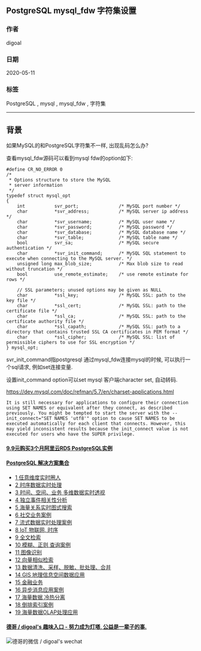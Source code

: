## PostgreSQL mysql_fdw 字符集设置   
  
### 作者  
digoal  
  
### 日期  
2020-05-11  
  
### 标签  
PostgreSQL , mysql , mysql_fdw , 字符集   
  
----  
  
## 背景  
如果MySQL的和PostgreSQL字符集不一样, 出现乱码怎么办?  
  
查看mysql_fdw源码可以看到mysql fdw的option如下:   
  
```  
#define CR_NO_ERROR 0  
/*  
 * Options structure to store the MySQL  
 * server information  
 */  
typedef struct mysql_opt  
{  
	int           svr_port;               /* MySQL port number */  
	char          *svr_address;           /* MySQL server ip address */  
	char          *svr_username;          /* MySQL user name */  
	char          *svr_password;          /* MySQL password */  
	char          *svr_database;          /* MySQL database name */  
	char          *svr_table;             /* MySQL table name */  
	bool          svr_sa;                 /* MySQL secure authentication */  
	char          *svr_init_command;      /* MySQL SQL statement to execute when connecting to the MySQL server. */  
	unsigned long max_blob_size;          /* Max blob size to read without truncation */  
	bool          use_remote_estimate;    /* use remote estimate for rows */  
	  
	// SSL parameters; unused options may be given as NULL  
	char          *ssl_key;               /* MySQL SSL: path to the key file */  
	char          *ssl_cert;              /* MySQL SSL: path to the certificate file */  
	char          *ssl_ca;                /* MySQL SSL: path to the certificate authority file */  
	char          *ssl_capath;            /* MySQL SSL: path to a directory that contains trusted SSL CA certificates in PEM format */  
	char          *ssl_cipher;            /* MySQL SSL: list of permissible ciphers to use for SSL encryption */  
} mysql_opt;  
```  
  
svr_init_command指postgresql 通过mysql_fdw连接mysql的时候, 可以执行一个sql请求, 例如set连接变量.    
  
设置init_command option可以set mysql 客户端character set, 自动转码.    
  
https://dev.mysql.com/doc/refman/5.7/en/charset-applications.html  
  
```  
It is still necessary for applications to configure their connection using SET NAMES or equivalent after they connect, as described previously. You might be tempted to start the server with the --init_connect="SET NAMES 'utf8'" option to cause SET NAMES to be executed automatically for each client that connects. However, this may yield inconsistent results because the init_connect value is not executed for users who have the SUPER privilege.  
```  
  
  
  
  
  
  
  
  
  
  
  
  
  
  
  
  
  
  
  
  
  
  
  
  
  
  
#### [9.9元购买3个月阿里云RDS PostgreSQL实例](https://www.aliyun.com/database/postgresqlactivity "57258f76c37864c6e6d23383d05714ea")
  
  
#### [PostgreSQL 解决方案集合](https://yq.aliyun.com/topic/118 "40cff096e9ed7122c512b35d8561d9c8")
- [1 任意维度实时圈人](https://yq.aliyun.com/topic/118 "40cff096e9ed7122c512b35d8561d9c8")
- [2 时序数据实时处理](https://yq.aliyun.com/topic/118 "40cff096e9ed7122c512b35d8561d9c8")
- [3 时间、空间、业务 多维数据实时透视](https://yq.aliyun.com/topic/118 "40cff096e9ed7122c512b35d8561d9c8")
- [4 独立事件相关性分析](https://yq.aliyun.com/topic/118 "40cff096e9ed7122c512b35d8561d9c8")
- [5 海量关系实时图式搜索](https://yq.aliyun.com/topic/118 "40cff096e9ed7122c512b35d8561d9c8")
- [6 社交业务案例](https://yq.aliyun.com/topic/118 "40cff096e9ed7122c512b35d8561d9c8")
- [7 流式数据实时处理案例](https://yq.aliyun.com/topic/118 "40cff096e9ed7122c512b35d8561d9c8")
- [8 IoT 物联网, 时序](https://yq.aliyun.com/topic/118 "40cff096e9ed7122c512b35d8561d9c8")
- [9 全文检索](https://yq.aliyun.com/topic/118 "40cff096e9ed7122c512b35d8561d9c8")
- [10 模糊、正则 查询案例](https://yq.aliyun.com/topic/118 "40cff096e9ed7122c512b35d8561d9c8")
- [11 图像识别](https://yq.aliyun.com/topic/118 "40cff096e9ed7122c512b35d8561d9c8")
- [12 向量相似检索](https://yq.aliyun.com/topic/118 "40cff096e9ed7122c512b35d8561d9c8")
- [13 数据清洗、采样、脱敏、批处理、合并](https://yq.aliyun.com/topic/118 "40cff096e9ed7122c512b35d8561d9c8")
- [14 GIS 地理信息空间数据应用](https://yq.aliyun.com/topic/118 "40cff096e9ed7122c512b35d8561d9c8")
- [15 金融业务](https://yq.aliyun.com/topic/118 "40cff096e9ed7122c512b35d8561d9c8")
- [16 异步消息应用案例](https://yq.aliyun.com/topic/118 "40cff096e9ed7122c512b35d8561d9c8")
- [17 海量数据 冷热分离](https://yq.aliyun.com/topic/118 "40cff096e9ed7122c512b35d8561d9c8")
- [18 倒排索引案例](https://yq.aliyun.com/topic/118 "40cff096e9ed7122c512b35d8561d9c8")
- [19 海量数据OLAP处理应用](https://yq.aliyun.com/topic/118 "40cff096e9ed7122c512b35d8561d9c8")
  
  
#### [德哥 / digoal's 趣味入口 - 努力成为灯塔, 公益是一辈子的事.](https://github.com/digoal/blog/blob/master/README.md "22709685feb7cab07d30f30387f0a9ae")
  
  
![德哥的微信 / digoal's wechat](../pic/digoal_weixin.jpg "f7ad92eeba24523fd47a6e1a0e691b59")
  
